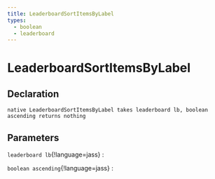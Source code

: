 ```yaml
---
title: LeaderboardSortItemsByLabel
types:
  - boolean
  - leaderboard
---
```


# LeaderboardSortItemsByLabel

## Declaration

```jass
native LeaderboardSortItemsByLabel takes leaderboard lb, boolean ascending returns nothing
```

## Parameters
`leaderboard lb`{!language=jass}
: 

`boolean ascending`{!language=jass}
: 
